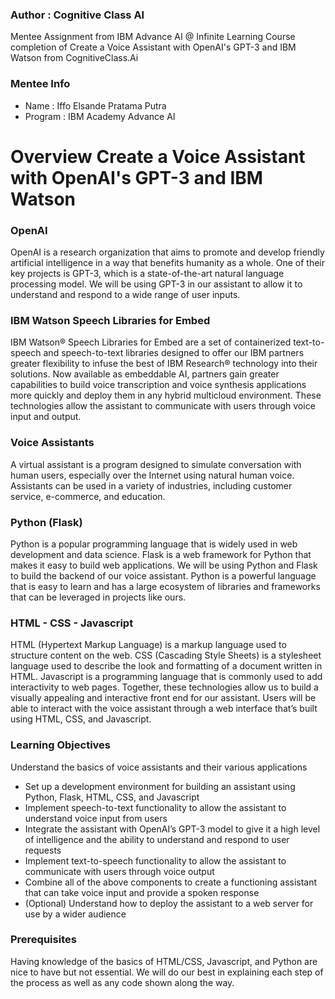 ### Author : Cognitive Class AI

Mentee Assignment from IBM Advance AI @ Infinite Learning Course completion of Create a Voice Assistant with OpenAI's GPT-3 and IBM Watson from CognitiveClass.Ai

### Mentee Info
* Name    : Iffo Elsande Pratama Putra
* Program : IBM Academy Advance AI


# Overview Create a Voice Assistant with OpenAI's GPT-3 and IBM Watson

### OpenAI
OpenAI is a research organization that aims to promote and develop friendly artificial intelligence in a way that benefits humanity as a whole. One of their key projects is GPT-3, which is a state-of-the-art natural language processing model. We will be using GPT-3 in our assistant to allow it to understand and respond to a wide range of user inputs.

### IBM Watson Speech Libraries for Embed
IBM Watson® Speech Libraries for Embed are a set of containerized text-to-speech and speech-to-text libraries designed to offer our IBM partners greater flexibility to infuse the best of IBM Research® technology into their solutions. Now available as embeddable AI, partners gain greater capabilities to build voice transcription and voice synthesis applications more quickly and deploy them in any hybrid multicloud environment. These technologies allow the assistant to communicate with users through voice input and output.

### Voice Assistants
A virtual assistant is a program designed to simulate conversation with human users, especially over the Internet using natural human voice. Assistants can be used in a variety of industries, including customer service, e-commerce, and education.

### Python (Flask)
Python is a popular programming language that is widely used in web development and data science. Flask is a web framework for Python that makes it easy to build web applications. We will be using Python and Flask to build the backend of our voice assistant. Python is a powerful language that is easy to learn and has a large ecosystem of libraries and frameworks that can be leveraged in projects like ours.

### HTML - CSS - Javascript
HTML (Hypertext Markup Language) is a markup language used to structure content on the web. CSS (Cascading Style Sheets) is a stylesheet language used to describe the look and formatting of a document written in HTML. Javascript is a programming language that is commonly used to add interactivity to web pages. Together, these technologies allow us to build a visually appealing and interactive front end for our assistant. Users will be able to interact with the voice assistant through a web interface that’s built using HTML, CSS, and Javascript.

### Learning Objectives
Understand the basics of voice assistants and their various applications
* Set up a development environment for building an assistant using Python, Flask, HTML, CSS, and Javascript
* Implement speech-to-text functionality to allow the assistant to understand voice input from users
* Integrate the assistant with OpenAI’s GPT-3 model to give it a high level of intelligence and the ability to understand and respond to user requests
* Implement text-to-speech functionality to allow the assistant to communicate with users through voice output
* Combine all of the above components to create a functioning assistant that can take voice input and provide a spoken response
* (Optional) Understand how to deploy the assistant to a web server for use by a wider audience
  
### Prerequisites
Having knowledge of the basics of HTML/CSS, Javascript, and Python are nice to have but not essential. We will do our best in explaining each step of the process as well as any code shown along the way.
